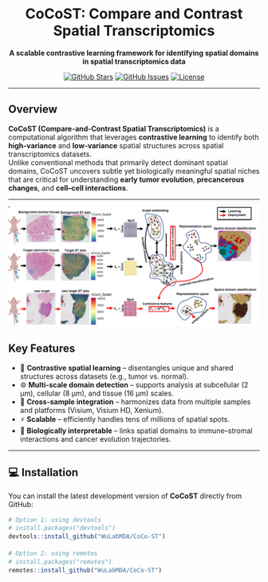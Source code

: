 <div align="center">

# CoCoST: Compare and Contrast Spatial Transcriptomics

**A scalable contrastive learning framework for identifying spatial domains in spatial transcriptomics data**

[![GitHub Stars](https://img.shields.io/github/stars/WuLabMDA/CoCo-ST?style=social)](https://github.com/WuLabMDA/CoCo-ST/stargazers)
[![GitHub Issues](https://img.shields.io/github/issues/WuLabMDA/CoCo-ST)](https://github.com/WuLabMDA/CoCo-ST/issues)
[![License](https://img.shields.io/badge/license-MIT-blue.svg)](https://github.com/WuLabMDA/CoCo-ST/blob/master/LICENSE)

</div>

---

## Overview

**CoCoST (Compare-and-Contrast Spatial Transcriptomics)** is a computational algorithm that leverages **contrastive learning** to identify both **high-variance** and **low-variance** spatial structures across spatial transcriptomics datasets.  
Unlike conventional methods that primarily detect dominant spatial domains, CoCoST uncovers subtle yet biologically meaningful spatial niches that are critical for understanding **early tumor evolution**, **precancerous changes**, and **cell–cell interactions**.

---

<p align="center">
  <img src="figures/workflow.png" width="900">
</p>

## Key Features

- 🧩 **Contrastive spatial learning** – disentangles unique and shared structures across datasets (e.g., tumor vs. normal).  
- ⚙️ **Multi-scale domain detection** – supports analysis at subcellular (2 µm), cellular (8 µm), and tissue (16 µm) scales.  
- 🔗 **Cross-sample integration** – harmonizes data from multiple samples and platforms (Visium, Visium HD, Xenium).  
- ⚡ **Scalable** – efficiently handles tens of millions of spatial spots.  
- 🧬 **Biologically interpretable** – links spatial domains to immune–stromal interactions and cancer evolution trajectories.  

---

## 💻 Installation

You can install the latest development version of **CoCoST** directly from GitHub:

```r
# Option 1: using devtools
# install.packages("devtools")
devtools::install_github("WuLabMDA/CoCo-ST")

# Option 2: using remotes
# install.packages("remotes")
remotes::install_github("WuLabMDA/CoCo-ST")


